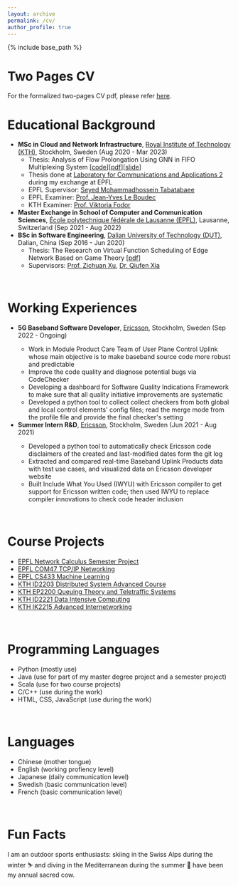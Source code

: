 ```yaml
---
layout: archive
permalink: /cv/
author_profile: true
---
```


{% include base_path %}

<h1>Two Pages CV</h1>
For the formalized two-pages CV pdf, please refer <a href="https://wangweiran0129.github.io/files/Weiran_Wang_CV">here</a>.

<h1>Educational Background</h1>
<ul>
  <li>
    <b>MSc in Cloud and Network Infrastructure</b>, <a href="https://www.kth.se/en">Royal Institute of Technology (KTH)</a>, Stockholm, Sweden (Aug 2020 - Mar 2023)  
    <ul> 
      <li>Thesis: Analysis of Flow Prolongation Using GNN in FIFO Multiplexing System [<a href="https://github.com/wangweiran0129/Degree_Project_Network_Calculus">code</a>][<a href="https://wangweiran0129.github.io/files/Analysis_of_Flow_Prolongation_Using_Graph_Neural_Network_GNN_in_FIFO_Multiplexing_System.pdf">pdf</a>][<a href="http://wangweiran0129.github.io/files/Defense_Slide.pdf">slide</a>]</li>
      <li>Thesis done at <a href="https://www.epfl.ch/labs/lca2/">Laboratory for Communications and Applications 2</a> during my exchange at EPFL</li>
      <li>EPFL Supervisor: <a href="https://people.epfl.ch/hossein.tabatabaee">Seyed Mohammadhossein Tabatabaee</a></li> 
      <li>EPFL Examiner: <a href="https://people.epfl.ch/jean-yves.leboudec">Prof. Jean-Yves Le Boudec</a></li>
      <li>KTH Examiner: <a href="https://www.kth.se/profile/vjfodor">Prof. Viktoria Fodor</a></li>
    </ul>
  </li>
  <li>
  <b>Master Exchange in School of Computer and Communication Sciences</b>, <a href="https://www.epfl.ch/en/">École polytechnique fédérale de Lausanne (EPFL)</a>, Lausanne, Switzerland (Sep 2021 - Aug 2022)
  </li>
  <li>
    <b>BSc in Software Engineering</b>, <a href="https://en.dlut.edu.cn/">Dalian University of Technology (DUT)</a>, Dalian, China (Sep 2016 - Jun 2020)
    <ul>
      <li>Thesis: The Research on Virtual Function Scheduling of Edge Network Based on Game Theory [<a href="https://wangweiran0129.github.io/files/The_Research_on_Virtual_Function_Scheduling_of_Edge_Network_Based_on_Game_Theory.pdf">pdf</a>]</li>
      <li> Supervisors: <a href="https://zichuanxu.com/">Prof. Zichuan Xu</a>, <a href="http://faculty.dlut.edu.cn/qfx/en/index.htm">Dr. Qiufen Xia</a></li>
    </ul>
  </li>
</ul>
<br>

<h1>Working Experiences</h1>
<ul>
  <li><b>5G Baseband Software Developer</b>, <a href="https://www.ericsson.com/en">Ericsson</a>, Stockholm, Sweden (Sep 2022 - Ongoing)</li>
  <ul>
    <li>Work in Module Product Care Team of User Plane Control Uplink whose main objective is to make baseband source code more robust and predictable</li>
    <li>Improve the code quality and diagnose potential bugs via CodeChecker</li>
    <li>Developing a dashboard for Software Quality Indications Framework to make sure that all quality initiative improvements are systematic</li>
    <li>Developed a python tool to collect collect checkers from both global and local control elements' config files; read the merge mode from the profile file and provide the final checker's setting</li>
  </ul>
  <li><b>Summer Intern R&D</b>, <a href="https://www.ericsson.com/en">Ericsson</a>, Stockholm, Sweden (Jun 2021 - Aug 2021)</li>
  <ul>
    <li>Developed a python tool to automatically check Ericsson code disclaimers of the created and last-modified dates form the git log</li>
    <li>Extracted and compared real-time Baseband Uplink Products data with test use cases, and visualized data on Ericsson developer website</li>
    <li>Built Include What You Used (IWYU) with Ericsson compiler to get support for Ericsson written code; then used IWYU to replace compiler innovations to check code header inclusion</li>
  </ul>
</ul>
<br>

<h1>Course Projects</h1>
<ul>
  <li><a href="https://github.com/wangweiran0129/EPFL_Network_Calculus_Semester_Project">EPFL Network Calculus Semester Project</a></li>
  <li><a href="https://github.com/wangweiran0129/EPFL_COM407_TCP_IP_Networking">EPFL COM47 TCP/IP Networking</a></li>
  <li><a href="https://github.com/wangweiran0129/EPFL_CS433_Machine-Learning">EPFL CS433 Machine Learning</a></li>
  <li><a href="https://github.com/wangweiran0129/KTH_ID2203_Distributed-System-Advanced-Course"> KTH ID2203 Distributed System Advanced Course</a></li>
  <li><a href="https://github.com/wangweiran0129/KTH_EP2200_Queuing-Theory-and-Teletraffic-Systems">KTH EP2200 Queuing Theory and Teletraffic Systems</a></li>
  <li><a href="https://github.com/wangweiran0129/KTH_ID2221_Data-Intensive-Computing">KTH ID2221 Data Intensive Computing</a></li>
  <li><a href="https://github.com/wangweiran0129/KTH_IK2215_Advanced-Internetworking">KTH IK2215 Advanced Internetworking</a></li>
</ul>
<br>

<h1>Programming Languages</h1>
<ul>
  <li>Python (mostly use)</li>
  <li>Java (use for part of my master degree project and a semester project)</li>
  <li>Scala (use for two course projects)</li>
  <li>C/C++ (use during the work)</li>
  <li>HTML, CSS, JavaScript (use during the work)</li>
</ul>
<br>

<h1>Languages</h1>
<ul>
  <li>Chinese (mother tongue)</li>
  <li>English (working profiency level)</li>
  <li>Japanese (daily communication level)</li>
  <li>Swedish (basic communication level)</li>
  <li>French (basic communication level)</li>
</ul>
<br>

<h1>Fun Facts</h1>
I am an outdoor sports enthusiasts: skiing in the Swiss Alps during the winter ⛷️ and diving in the Mediterranean during the summer 🤿 have been my annual sacred cow.
<br>